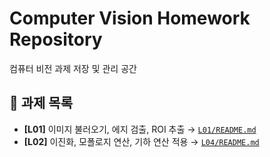 # Computer Vision Homework Repository
컴퓨터 비전 과제 저장 및 관리 공간


## 📂 과제 목록
- **[L01]** 이미지 불러오기, 에지 검출, ROI 추출 → [`L01/README.md`](L01/README.md)
- **[L02]** 이진화, 모폴로지 연산, 기하 연산 적용 → [`L04/README.md`](L04/README.md)
